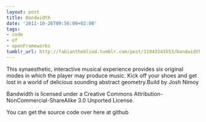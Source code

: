 ```yaml
---
layout: post
title: Bandwidth
date: '2011-10-26T09:56:00+02:00'
tags:
- code
- of
- openFrameworks
tumblr_url: http://fabiantheblind.tumblr.com/post/11943243553/bandwidth
---
```




This synaesthetic, interactive musical experience provides six original modes in which the player may produce music. Kick off your shoes and get lost in a world of delicious sounding abstract geometry.Build by Josh Nimoy

Bandwidth is licensed under a Creative Commons Attribution-NonCommercial-ShareAlike 3.0 Unported License.

You can get the source code over here at github
